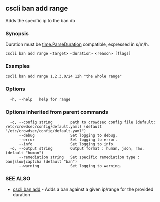 ## cscli ban add range

Adds the specific ip to the ban db

### Synopsis

Duration must be [time.ParseDuration](https://golang.org/pkg/time/#ParseDuration) compatible, expressed in s/m/h.

```
cscli ban add range <target> <duration> <reason> [flags]
```

### Examples

```
cscli ban add range 1.2.3.0/24 12h "the whole range"
```

### Options

```
  -h, --help   help for range
```

### Options inherited from parent commands

```
  -c, --config string        path to crowdsec config file (default: /etc/crowdsec/config/default.yaml) (default "/etc/crowdsec/config/default.yaml")
      --debug                Set logging to debug.
      --error                Set logging to error.
      --info                 Set logging to info.
  -o, --output string        Output format : human, json, raw. (default "human")
      --remediation string   Set specific remediation type : ban|slow|captcha (default "ban")
      --warning              Set logging to warning.
```

### SEE ALSO

* [cscli ban add](cscli_ban_add.md)	 - Adds a ban against a given ip/range for the provided duration



